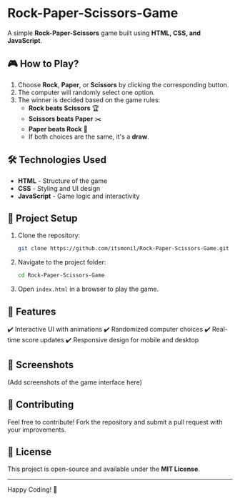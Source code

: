# Rock-Paper-Scissors-Game

A simple **Rock-Paper-Scissors** game built using **HTML, CSS, and JavaScript**.

## 🎮 How to Play?
1. Choose **Rock**, **Paper**, or **Scissors** by clicking the corresponding button.
2. The computer will randomly select one option.
3. The winner is decided based on the game rules:
   - **Rock beats Scissors** 🏆
   - **Scissors beats Paper** ✂️
   - **Paper beats Rock** 📄
   - If both choices are the same, it's a **draw**.

## 🛠️ Technologies Used
- **HTML** - Structure of the game
- **CSS** - Styling and UI design
- **JavaScript** - Game logic and interactivity

## 📂 Project Setup
1. Clone the repository:
   ```bash
   git clone https://github.com/itsmonil/Rock-Paper-Scissors-Game.git
   ```
2. Navigate to the project folder:
   ```bash
   cd Rock-Paper-Scissors-Game
   ```
3. Open `index.html` in a browser to play the game.

## 🚀 Features
✔️ Interactive UI with animations
✔️ Randomized computer choices
✔️ Real-time score updates
✔️ Responsive design for mobile and desktop

## 📸 Screenshots
(Add screenshots of the game interface here)

## 🤝 Contributing
Feel free to contribute! Fork the repository and submit a pull request with your improvements.

## 📜 License
This project is open-source and available under the **MIT License**.

---
Happy Coding! 🎉

